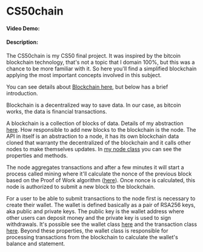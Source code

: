 # CS50chain
#### Video Demo:  <URL HERE>
#### Description:

The CS50chain is my CS50 final project.
It was inspired by the bitcoin blockchain technology, that's not a topic that I domain 100%, but this was a chance to be more familiar with it.
So here you'll find a simplified blockchain applying the most important concepts involved in this subject.

You can see details about [Blockchain here](https://www.investopedia.com/terms/b/blockchain.asp), but below has a brief introduction.

Blockchain is a decentralized way to save data. In our case, as bitcoin works, the data is financial transactions.

A blockchain is a collection of blocks of data. Details of my abstraction [here](./app/block.py).
How responsible to add new blocks to the blockchain is the node.
The API in itself is an abstraction to a node, it has its own blockchain data cloned that warranty the decentralized of the blockchain and it calls other nodes to make themselves updates. In [my node class](./app/node.py) you can see the properties and methods.

The node aggregates transactions and after a few minutes it will start a process called mining where it'll calculate the nonce of the previous block based on the Proof of Work algorithm ([here](./app/block.py)). Once nonce is calculated, this node is authorized to submit a new block to the blockchain.

For a user to be able to submit transactions to the node first is necessary to create their wallet. The wallet is defined basically as a pair of RSA256 keys, aka public and private keys. The public key is the wallet address where other users can deposit money and the private key is used to sign withdrawals. It's possible see the wallet class [here](./app/wallet.py) and the transaction class [here](./app/transaction.py). Beyond these properties, the wallet class is responsible for processing transactions from the blockchain to calculate the wallet's balance and statement.
